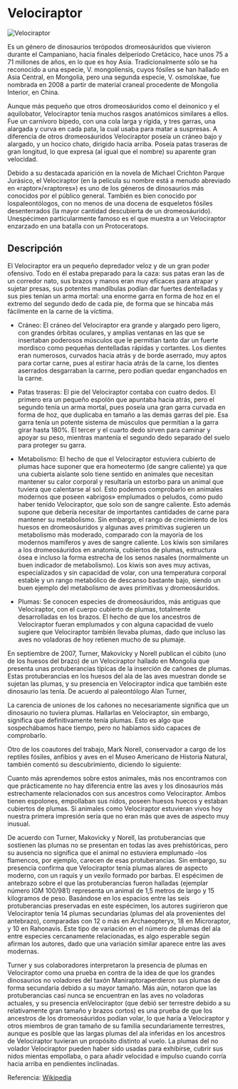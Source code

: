 # Velociraptor

![Velociraptor](http://4.bp.blogspot.com/-x2qB1Vm4weo/TWSow9xfX7I/AAAAAAAACHI/euqzx--SLAI/s400/velociraptor.jpg)

Es un género de dinosaurios terópodos dromeosáuridos que vivieron durante el Campaniano, hacia finales delperíodo Cretácico, hace unos 75 a 71 millones de años, en lo que es hoy Asia. Tradicionalmente sólo se ha reconocido a una especie, V. mongoliensis, cuyos fósiles se han hallado en Asia Central, en Mongolia, pero una segunda especie, V. osmolskae, fue nombrada en 2008 a partir de material craneal procedente de Mongolia Interior, en China.

Aunque más pequeño que otros dromeosáuridos como el deinonico y el aquilobator, Velociraptor tenía muchos rasgos anatómicos similares a ellos. Fue un carnívoro bípedo, con una cola larga y rígida, y tres garras, una alargada y curva en cada pata, la cual usaba para matar a suspresas. A diferencia de otros dromeosáuridos Velociraptor poseía un cráneo bajo y alargado, y un hocico chato, dirigido hacia arriba. Poseía patas traseras de gran longitud, lo que expresa (al igual que el nombre) su aparente gran velocidad.

Debido a su destacada aparición en la novela de Michael Crichton Parque Jurásico, el Velociraptor (en la película su nombre está a menudo abreviado en «raptor»/«raptores») es uno de los géneros de dinosaurios más conocidos por el público general. También es bien conocido por lospaleontólogos, con no menos de una docena de esqueletos fósiles desenterrados (la mayor cantidad descubierta de un dromeosáurido). Unespécimen particularmente famoso es el que muestra a un Velociraptor enzarzado en una batalla con un Protoceratops.

## Descripción

El Velociraptor era un pequeño depredador veloz y de un gran poder ofensivo. Todo en él estaba preparado para la caza: sus patas eran las de un corredor nato, sus brazos y manos eran muy eficaces para atrapar y sujetar presas, sus potentes mandíbulas podían dar fuertes dentelladas y sus pies tenían un arma mortal: una enorme garra en forma de hoz en el extremo del segundo dedo de cada pie, de forma que se hincaba más fácilmente en la carne de la víctima.

- Cráneo: El cráneo del Velociraptor era grande y alargado pero ligero, con grandes órbitas oculares, y amplias ventanas en las que se insertaban poderosos músculos que le permitían tanto dar un fuerte mordisco como pequeñas dentelladas rápidas y cortantes. Los dientes eran numerosos, curvados hacia atrás y de borde aserrado, muy aptos para cortar carne, pues al estirar hacia atrás de la carne, los dientes aserrados desgarraban la carrne, pero podían quedar enganchados en la carne.

- Patas traseras: El pie del Velociraptor contaba con cuatro dedos. El primero era un pequeño espolón que apuntaba hacia atrás, pero el segundo tenía un arma mortal, pues poseía una gran garra curvada en forma de hoz, que duplicaba en tamaño a las demás garras del pie. Esa garra tenía un potente sistema de músculos que permitían a la garra girar hasta 180%. El tercer y el cuarto dedo sirven para caminar y apoyar su peso, mientras mantenía el segundo dedo separado del suelo para proteger su garra.
- Metabolismo: El hecho de que el Velociraptor estuviera cubierto de plumas hace suponer que era homeotermo (de sangre caliente) ya que una cubierta aislante solo tiene sentido en animales que necesitan mantener su calor corporal y resultaría un estorbo para un animal que tuviera que calentarse al sol. Esto podemos comprobarlo en animales modernos que poseen «abrigos» emplumados o peludos, como pudo haber tenido Velociraptor, que solo son de sangre caliente. Esto además supone que debería necesitar de importantes cantidades de carne para mantener su metabolismo. Sin embargo, el rango de crecimiento de los huesos en dromeosáuridos y algunas aves primitivas sugieren un metabolismo más moderado, comparado con la mayoría de los modernos mamíferos y aves de sangre caliente. Los kiwis son similares a los dromeosáuridos en anatomía, cubiertos de plumas, estructura ósea e incluso la forma estrecha de los senos nasales (normalmente un buen indicador de metabolismo). Los kiwis son aves muy activas, especializados y sin capacidad de volar, con una temperatura corporal estable y un rango metabólico de descanso bastante bajo, siendo un buen ejemplo del metabolismo de aves primitivas y dromeosáuridos.
- Plumas: Se conocen especies de dromeosáuridos, más antiguas que Velociraptor, con el cuerpo cubierto de plumas, totalmente desarrolladas en los brazos. El hecho de que los ancestros de Velociraptor fueran emplumados y con alguna capacidad de vuelo sugiere que Velociraptor también llevaba plumas, dado que incluso las aves no voladoras de hoy retienen mucho de su plumaje.

En septiembre de 2007, Turner, Makovicky y Norell publican el cúbito (uno de los huesos del brazo) de un Velociraptor hallado en Mongolia que presenta unas protuberancias típicas de la inserción de cañones de plumas. Estas protuberancias en los huesos del ala de las aves muestran donde se sujetan las plumas, y su presencia en Velociraptor indica que también este dinosaurio las tenía. De acuerdo al paleontólogo Alan Turner,

La carencia de uniones de los cañones no necesariamente significa que un dinosaurio no tuviera plumas. Hallarlas en Velociraptor, sin embargo, significa que definitivamente tenía plumas. Esto es algo que sospechábamos hace tiempo, pero no habíamos sido capaces de comprobarlo.

Otro de los coautores del trabajo, Mark Norell, conservador a cargo de los reptiles fósiles, anfibios y aves en el Museo Americano de Historia Natural, también comentó su descubrimiento, diciendo lo siguiente:

Cuanto más aprendemos sobre estos animales, más nos encontramos con que prácticamente no hay diferencia entre las aves y los ​​dinosaurios más estrechamente relacionados con sus ancestros como Velociraptor. Ambos tienen espolones, empollaban sus nidos, poseen huesos huecos y estaban cubiertos de plumas. Si animales como Velociraptor estuvieran vivos hoy nuestra primera impresión sería que no eran más que aves de aspecto muy inusual.

De acuerdo con Turner, Makovicky y Norell, las protuberancias que sostienen las plumas no se presentan en todas las aves prehistóricas, pero su ausencia no significa que el animal no estuviera emplumado –los flamencos, por ejemplo, carecen de esas protuberancias. Sin embargo, su presencia confirma que Velociraptor tenía plumas alares de aspecto moderno, con un raquis y un vexilo formado por barbas. El espécimen de antebrazo sobre el que las protuberancias fueron halladas (ejemplar número IGM 100/981) representa un animal de 1,5 metros de largo y 15 kilogramos de peso. Basándose en los espacios entre las seis protuberancias preservadas en este espécimen, los autores sugirieron que Velociraptor tenía 14 plumas secundarias (plumas del ala provenientes del antebrazo), comparadas con 12 o más en Archaeopteryx, 18 en Microraptor, y 10 en Rahonavis. Este tipo de variación en el número de plumas del ala entre especies cercanamente relacionadas, es algo esperable según afirman los autores, dado que una variación similar aparece entre las aves modernas.

Turner y sus colaboradores interpretaron la presencia de plumas en Velociraptor como una prueba en contra de la idea de que los grandes dinosaurios no voladores del taxón Maniraptoraperdieron sus plumas de forma secundaria debido a su mayor tamaño. Más aún, notaron que las protuberancias casi nunca se encuentran en las aves no voladoras actuales, y su presencia enVelociraptor (que debió ser terrestre debido a su relativamente gran tamaño y brazos cortos) es una prueba de que los ancestros de los dromeosáuridos podían volar, lo que haría a Velociraptor y otros miembros de gran tamaño de su familia secundariamente terrestres, aunque es posible que las largas plumas del ala inferidas en los ancestros de Velociraptor tuvieran un propósito distinto al vuelo. La plumas del no volador Velociraptor pueden haber sido usadas para exhibirse, cubrir sus nidos mientas empollaba, o para añadir velocidad e impulso cuando corría hacia arriba en pendientes inclinadas.

Referencia: [Wikipedia](https://es.wikipedia.org/wiki/Velociraptor)

